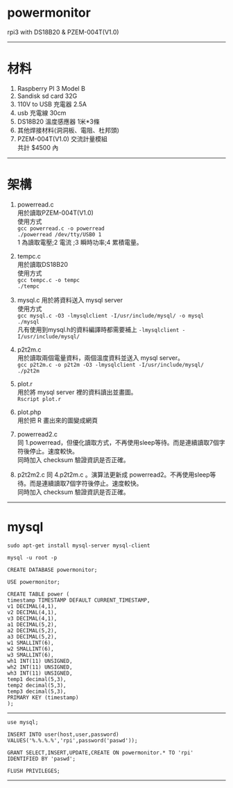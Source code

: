 # powermonitor
rpi3 with DS18B20 & PZEM-004T(V1.0)  

---

# 材料
1. Raspberry PI 3 Model B  
2. Sandisk sd card 32G   
3. 110V to USB 充電器 2.5A  
4. usb 充電線 30cm   
5. DS18B20 溫度感應器 1米*3條   
6. 其他焊接材料(洞洞板、電阻、杜邦頭)  
7. PZEM-004T(V1.0) 交流計量模組  
共計 $4500 內  

---

# 架構
1. powerread.c   
用於讀取PZEM-004T(V1.0)  
使用方式  
`gcc powerread.c -o powerread`  
`./powerread /dev/tty/USB0 1`  
1 為讀取電壓;2 電流 ;3 瞬時功率;4 累積電量。  

2. tempc.c  
用於讀取DS18B20  
使用方式  
`gcc tempc.c -o tempc`  
`./tempc`  

3. mysql.c
用於將資料送入 mysql server  
使用方式  
`gcc mysql.c -O3 -lmysqlclient -I/usr/include/mysql/ -o mysql`  
`./mysql`  
凡有使用到mysql.h的資料編譯時都需要補上 `-lmysqlclient -I/usr/include/mysql/`  

4. p2t2m.c  
用於讀取兩個電量資料，兩個溫度資料並送入 mysql server。  
`gcc p2t2m.c -o p2t2m -O3 -lmysqlclient -I/usr/include/mysql/`  
`./p2t2m`  

5. plot.r  
用於將 mysql server 裡的資料讀出並畫圖。  
`Rscript plot.r`  

6. plot.php  
用於把 R 畫出來的圖變成網頁  

7. powerread2.c  
同 1.powerread，但優化讀取方式，不再使用sleep等待。而是連續讀取7個字符後停止。速度較快。  
同時加入 checksum 驗證資訊是否正確。  

8. p2t2m2.c
同 4.p2t2m.c 。演算法更新成 powerread2。不再使用sleep等待。而是連續讀取7個字符後停止。速度較快。  
同時加入 checksum 驗證資訊是否正確。  

---

# mysql
`sudo apt-get install mysql-server mysql-client`  
  
`mysql -u root -p`  
  
`CREATE DATABASE powermonitor;`  
  
`USE powermonitor;`  
  
`CREATE TABLE power (`  
`timestamp TIMESTAMP DEFAULT CURRENT_TIMESTAMP, `  
`v1 DECIMAL(4,1),`  
`v2 DECIMAL(4,1),`  
`v3 DECIMAL(4,1),`  
`a1 DECIMAL(5,2),`  
`a2 DECIMAL(5,2),`  
`a3 DECIMAL(5,2),`  
`w1 SMALLINT(6),`  
`w2 SMALLINT(6),`  
`w3 SMALLINT(6),`  
`wh1 INT(11) UNSIGNED,`  
`wh2 INT(11) UNSIGNED,`  
`wh3 INT(11) UNSIGNED,`  
`temp1 decimal(5,3), `  
`temp2 decimal(5,3), `  
`temp3 decimal(5,3),`  
`PRIMARY KEY (timestamp)`  
`);`  
  
---

`use mysql;`  
  
`INSERT INTO user(host,user,password) VALUES('%.%.%.%','rpi',password('paswd'));`  
  
`GRANT SELECT,INSERT,UPDATE,CREATE ON powermonitor.* TO 'rpi' IDENTIFIED BY 'paswd';`  

`FLUSH PRIVILEGES;`  
  
---  
